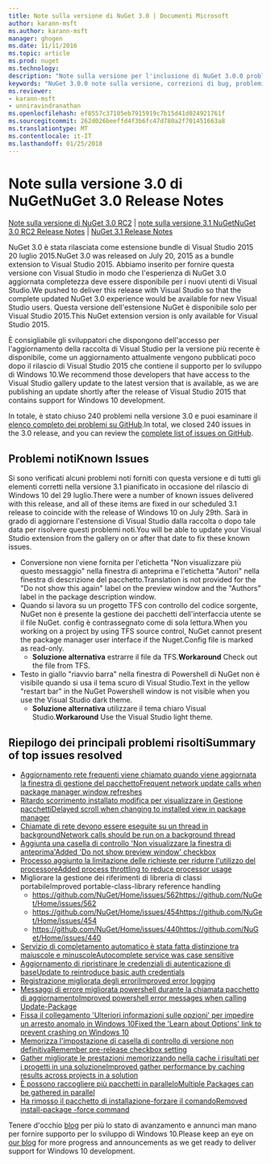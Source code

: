 ```yaml
---
title: Note sulla versione di NuGet 3.0 | Documenti Microsoft
author: karann-msft
ms.author: karann-msft
manager: ghogen
ms.date: 11/11/2016
ms.topic: article
ms.prod: nuget
ms.technology: 
description: "Note sulla versione per l'inclusione di NuGet 3.0.0 problemi noti, correzioni di bug, le funzionalità aggiunte e dcr."
keywords: "NuGet 3.0.0 note sulla versione, correzioni di bug, problemi noti, aggiunta di funzionalità, eseguire"
ms.reviewer:
- karann-msft
- unniravindranathan
ms.openlocfilehash: ef8557c37105eb7915919c7b15d41d024921761f
ms.sourcegitcommit: 262d026beeffd4f3b6fc47d780a2f701451663a8
ms.translationtype: MT
ms.contentlocale: it-IT
ms.lasthandoff: 01/25/2018
---
```

# <a name="nuget-30-release-notes"></a><span data-ttu-id="9d8e0-104">Note sulla versione 3.0 di NuGet</span><span class="sxs-lookup"><span data-stu-id="9d8e0-104">NuGet 3.0 Release Notes</span></span>

<span data-ttu-id="9d8e0-105">[Note sulla versione di NuGet 3.0 RC2](../release-notes/nuget-3.0-RC2.md) | [note sulla versione 3.1 NuGet](../release-notes/nuget-3.1.md)</span><span class="sxs-lookup"><span data-stu-id="9d8e0-105">[NuGet 3.0 RC2 Release Notes](../release-notes/nuget-3.0-RC2.md) | [NuGet 3.1 Release Notes](../release-notes/nuget-3.1.md)</span></span>

<span data-ttu-id="9d8e0-106">NuGet 3.0 è stata rilasciata come estensione bundle di Visual Studio 2015 20 luglio 2015.</span><span class="sxs-lookup"><span data-stu-id="9d8e0-106">NuGet 3.0 was released on July 20, 2015 as a bundle extension to Visual Studio 2015.</span></span> <span data-ttu-id="9d8e0-107">Abbiamo inserito per fornire questa versione con Visual Studio in modo che l'esperienza di NuGet 3.0 aggiornata completezza deve essere disponibile per i nuovi utenti di Visual Studio.</span><span class="sxs-lookup"><span data-stu-id="9d8e0-107">We pushed to deliver this release with Visual Studio so that the complete updated NuGet 3.0 experience would be available for new Visual Studio users.</span></span> <span data-ttu-id="9d8e0-108">Questa versione dell'estensione NuGet è disponibile solo per Visual Studio 2015.</span><span class="sxs-lookup"><span data-stu-id="9d8e0-108">This NuGet extension version is only available for Visual Studio 2015.</span></span>

<span data-ttu-id="9d8e0-109">È consigliabile gli sviluppatori che dispongono dell'accesso per l'aggiornamento della raccolta di Visual Studio per la versione più recente è disponibile, come un aggiornamento attualmente vengono pubblicati poco dopo il rilascio di Visual Studio 2015 che contiene il supporto per lo sviluppo di Windows 10.</span><span class="sxs-lookup"><span data-stu-id="9d8e0-109">We recommend those developers that have access to the Visual Studio gallery update to the latest version that is available, as we are publishing an update shortly after the release of Visual Studio 2015 that contains support for Windows 10 development.</span></span>

<span data-ttu-id="9d8e0-110">In totale, è stato chiuso 240 problemi nella versione 3.0 e puoi esaminare il [elenco completo dei problemi su GitHub](https://github.com/NuGet/Home/issues?q=milestone%3A3.0.0-RTM+is%3Aclosed).</span><span class="sxs-lookup"><span data-stu-id="9d8e0-110">In total, we closed 240 issues in the 3.0 release, and you can review the [complete list of issues on GitHub](https://github.com/NuGet/Home/issues?q=milestone%3A3.0.0-RTM+is%3Aclosed).</span></span>

## <a name="known-issues"></a><span data-ttu-id="9d8e0-111">Problemi noti</span><span class="sxs-lookup"><span data-stu-id="9d8e0-111">Known Issues</span></span>

<span data-ttu-id="9d8e0-112">Si sono verificati alcuni problemi noti forniti con questa versione e di tutti gli elementi corretti nella versione 3.1 pianificato in occasione del rilascio di Windows 10 del 29 luglio.</span><span class="sxs-lookup"><span data-stu-id="9d8e0-112">There were a number of known issues delivered with this release, and all of these items are fixed in our scheduled 3.1 release to coincide with the release of Windows 10 on July 29th.</span></span>  <span data-ttu-id="9d8e0-113">Sarà in grado di aggiornare l'estensione di Visual Studio dalla raccolta o dopo tale data per risolvere questi problemi noti.</span><span class="sxs-lookup"><span data-stu-id="9d8e0-113">You will be able to update your Visual Studio extension from the gallery on or after that date to fix these known issues.</span></span>

*  <span data-ttu-id="9d8e0-114">Conversione non viene fornita per l'etichetta "Non visualizzare più questo messaggio" nella finestra di anteprima e l'etichetta "Autori" nella finestra di descrizione del pacchetto.</span><span class="sxs-lookup"><span data-stu-id="9d8e0-114">Translation is not provided for the "Do not show this again" label on the preview window and the "Authors" label in the package description window.</span></span>
*  <span data-ttu-id="9d8e0-115">Quando si lavora su un progetto TFS con controllo del codice sorgente, NuGet non è presente la gestione dei pacchetti dell'interfaccia utente se il file NuGet. config è contrassegnato come di sola lettura.</span><span class="sxs-lookup"><span data-stu-id="9d8e0-115">When you working on a project by using TFS source control, NuGet cannot present the package manager user interface if the Nuget.Config file is marked as read-only.</span></span>
   * <span data-ttu-id="9d8e0-116">**Soluzione alternativa** estrarre il file da TFS.</span><span class="sxs-lookup"><span data-stu-id="9d8e0-116">**Workaround** Check out the file from TFS.</span></span>
*  <span data-ttu-id="9d8e0-117">Testo in giallo "riavvio barra" nella finestra di Powershell di NuGet non è visibile quando si usa il tema scuro di Visual Studio.</span><span class="sxs-lookup"><span data-stu-id="9d8e0-117">Text in the yellow "restart bar" in the NuGet Powershell window is not visible when you use the Visual Studio dark theme.</span></span>
   * <span data-ttu-id="9d8e0-118">**Soluzione alternativa** utilizzare il tema chiaro Visual Studio.</span><span class="sxs-lookup"><span data-stu-id="9d8e0-118">**Workaround** Use the Visual Studio light theme.</span></span>


## <a name="summary-of-top-issues-resolved"></a><span data-ttu-id="9d8e0-119">Riepilogo dei principali problemi risolti</span><span class="sxs-lookup"><span data-stu-id="9d8e0-119">Summary of top issues resolved</span></span>

* [<span data-ttu-id="9d8e0-120">Aggiornamento rete frequenti viene chiamato quando viene aggiornata la finestra di gestione del pacchetto</span><span class="sxs-lookup"><span data-stu-id="9d8e0-120">Frequent network update calls when package manager window refreshes</span></span>](https://github.com/NuGet/Home/issues/515)
* [<span data-ttu-id="9d8e0-121">Ritardo scorrimento installato modifica per visualizzare in Gestione pacchetti</span><span class="sxs-lookup"><span data-stu-id="9d8e0-121">Delayed scroll when changing to installed view in package manager</span></span>](https://github.com/NuGet/Home/issues/519)
* [<span data-ttu-id="9d8e0-122">Chiamate di rete devono essere eseguite su un thread in background</span><span class="sxs-lookup"><span data-stu-id="9d8e0-122">Network calls should be run on a background thread</span></span>](https://github.com/NuGet/Home/issues/516)
* [<span data-ttu-id="9d8e0-123">Aggiunta una casella di controllo 'Non visualizzare la finestra di anteprima'</span><span class="sxs-lookup"><span data-stu-id="9d8e0-123">Added 'Do not show preview window' checkbox</span></span>](https://github.com/NuGet/Home/issues/566)
* [<span data-ttu-id="9d8e0-124">Processo aggiunto la limitazione delle richieste per ridurre l'utilizzo del processore</span><span class="sxs-lookup"><span data-stu-id="9d8e0-124">Added process throttling to reduce processor usage</span></span>](https://github.com/NuGet/Home/issues/356)
* <span data-ttu-id="9d8e0-125">Migliorare la gestione dei riferimenti di libreria di classi portabile</span><span class="sxs-lookup"><span data-stu-id="9d8e0-125">Improved portable-class-library reference handling</span></span>
    * [<span data-ttu-id="9d8e0-126">https://github.com/NuGet/Home/issues/562</span><span class="sxs-lookup"><span data-stu-id="9d8e0-126">https://github.com/NuGet/Home/issues/562</span></span>](https://github.com/NuGet/Home/issues/562)
    * [<span data-ttu-id="9d8e0-127">https://github.com/NuGet/Home/issues/454</span><span class="sxs-lookup"><span data-stu-id="9d8e0-127">https://github.com/NuGet/Home/issues/454</span></span>](https://github.com/NuGet/Home/issues/454)
    * [<span data-ttu-id="9d8e0-128">https://github.com/NuGet/Home/issues/440</span><span class="sxs-lookup"><span data-stu-id="9d8e0-128">https://github.com/NuGet/Home/issues/440</span></span>](https://github.com/NuGet/Home/issues/440)
* [<span data-ttu-id="9d8e0-129">Servizio di completamento automatico è stata fatta distinzione tra maiuscole e minuscole</span><span class="sxs-lookup"><span data-stu-id="9d8e0-129">Autocomplete service was case sensitive</span></span>](https://github.com/NuGet/Home/issues/198)
* [<span data-ttu-id="9d8e0-130">Aggiornamento di ripristinare le credenziali di autenticazione di base</span><span class="sxs-lookup"><span data-stu-id="9d8e0-130">Update to reintroduce basic auth credentials</span></span>](https://github.com/NuGet/Home/issues/456)
* [<span data-ttu-id="9d8e0-131">Registrazione migliorata degli errori</span><span class="sxs-lookup"><span data-stu-id="9d8e0-131">Improved error logging</span></span>](https://github.com/NuGet/Home/issues/407)
* [<span data-ttu-id="9d8e0-132">Messaggi di errore migliorata powershell durante la chiamata pacchetto di aggiornamento</span><span class="sxs-lookup"><span data-stu-id="9d8e0-132">Improved powershell error messages when calling Update-Package</span></span>](https://github.com/NuGet/Home/issues/5)
* [<span data-ttu-id="9d8e0-133">Fissa il collegamento 'Ulteriori informazioni sulle opzioni' per impedire un arresto anomalo in Windows 10</span><span class="sxs-lookup"><span data-stu-id="9d8e0-133">Fixed the 'Learn about Options' link to prevent crashing on Windows 10</span></span>](https://github.com/NuGet/Home/issues/822)
* [<span data-ttu-id="9d8e0-134">Memorizza l'impostazione di casella di controllo di versione non definitiva</span><span class="sxs-lookup"><span data-stu-id="9d8e0-134">Remember pre-release checkbox setting</span></span>](https://github.com/NuGet/Home/issues/732)
* [<span data-ttu-id="9d8e0-135">Gather migliorate le prestazioni memorizzando nella cache i risultati per i progetti in una soluzione</span><span class="sxs-lookup"><span data-stu-id="9d8e0-135">Improved gather performance by caching results across projects in a solution</span></span>](https://github.com/NuGet/Home/issues/721)
* [<span data-ttu-id="9d8e0-136">È possono raccogliere più pacchetti in parallelo</span><span class="sxs-lookup"><span data-stu-id="9d8e0-136">Multiple Packages can be gathered in parallel</span></span>](https://github.com/NuGet/Home/issues/713)
* [<span data-ttu-id="9d8e0-137">Ha rimosso il pacchetto di installazione-forzare il comando</span><span class="sxs-lookup"><span data-stu-id="9d8e0-137">Removed install-package -force command</span></span>](https://github.com/NuGet/Home/issues/697)

<span data-ttu-id="9d8e0-138">Tenere d'occhio [blog](http://blog.nuget.org) per più lo stato di avanzamento e annunci man mano per fornire supporto per lo sviluppo di Windows 10.</span><span class="sxs-lookup"><span data-stu-id="9d8e0-138">Please keep an eye on [our blog](http://blog.nuget.org) for more progress and announcements as we get ready to deliver support for Windows 10 development.</span></span>